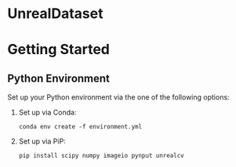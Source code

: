 # UnrealDataset

# Getting Started
## Python Environment
Set up your Python environment via the one of the following options:
1. Set up via Conda:
    ```shell
    conda env create -f environment.yml
    ```
2. Set up via PiP:
    ```shell
    pip install scipy numpy imageio pynput unrealcv
    ```
